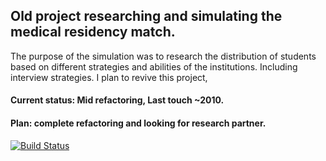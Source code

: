 ## Old project researching and simulating the medical residency match.
The purpose of the simulation was to research the distribution of students based on different strategies and abilities
of the institutions. Including interview strategies.
I plan to revive this project, 
#### Current status: Mid refactoring, Last touch ~2010.
#### Plan: complete refactoring and looking for research partner.

[![Build Status](https://travis-ci.org/vincentdavis/residency-match-simulation.svg?branch=master)](https://travis-ci.org/vincentdavis/residency-match-simulation)

